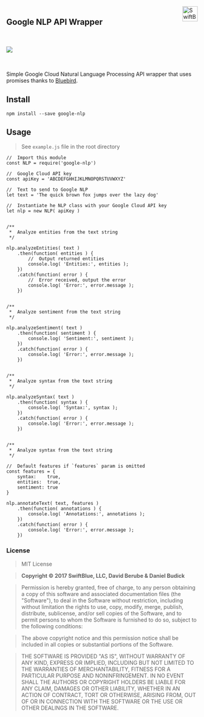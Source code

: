 <a href="https://swiftblue.com/">
    <img src="http://static.swiftblue.net/brand/logo.png" alt="SwiftBlue logo" title="SwiftBlue" align="right" height="40" />
</a>

## Google NLP API Wrapper

<div style="display: inline-block; margin: 20px 0;">
	<p><img src="https://api.shippable.com/projects/58ae7873b4650b0f00a92534/badge?branch=master"></p>
<div style="clear: both;"></div></div>

Simple Google Cloud Natural Language Processing API wrapper that uses promises thanks to [Bluebird](https://github.com/petkaantonov/bluebird).

## Install

`npm install --save google-nlp`

## Usage

> See `example.js` file in the root directory


```
//	Import this module
const NLP = require('google-nlp')

//	Google Cloud API key
const apiKey = 'ABCDEFGHHIJKLMNOPQRSTUVWXYZ'

// 	Text to send to Google NLP
let text = 'The quick brown fox jumps over the lazy dog'

// 	Instantiate he NLP class with your Google Cloud API key
let nlp = new NLP( apiKey )


/**
 *  Analyze entities from the text string
 */

nlp.analyzeEntities( text )
	.then(function( entities ) {
		// 	Output returned entities
		console.log( 'Entities:', entities );
	})
	.catch(function( error ) {
		// 	Error received, output the error
		console.log( 'Error:', error.message );
	})


/**
 *  Analyze sentiment from the text string
 */

nlp.analyzeSentiment( text )
	.then(function( sentiment ) {
		console.log( 'Sentiment:', sentiment );
	})
	.catch(function( error ) {
		console.log( 'Error:', error.message );
	})


/**
 *  Analyze syntax from the text string
 */

nlp.analyzeSyntax( text )
	.then(function( syntax ) {
		console.log( 'Syntax:', syntax );
	})
	.catch(function( error ) {
		console.log( 'Error:', error.message );
	})


/**
 *  Analyze syntax from the text string
 */

//	Default features if `features` param is omitted
const features = {
	syntax:    true,
	entities:  true,
	sentiment: true
}

nlp.annotateText( text, features )
	.then(function( annotations ) {
		console.log( 'Annotations:', annotations );
	})
	.catch(function( error ) {
		console.log( 'Error:', error.message );
	})

```

### License

> MIT License

> **Copyright © 2017 SwiftBlue, LLC, David Berube & Daniel Budick**

> Permission is hereby granted, free of charge, to any person obtaining a copy
of this software and associated documentation files (the "Software"), to deal
in the Software without restriction, including without limitation the rights
to use, copy, modify, merge, publish, distribute, sublicense, and/or sell
copies of the Software, and to permit persons to whom the Software is
furnished to do so, subject to the following conditions:

> The above copyright notice and this permission notice shall be included in all
copies or substantial portions of the Software.

> THE SOFTWARE IS PROVIDED "AS IS", WITHOUT WARRANTY OF ANY KIND, EXPRESS OR
IMPLIED, INCLUDING BUT NOT LIMITED TO THE WARRANTIES OF MERCHANTABILITY,
FITNESS FOR A PARTICULAR PURPOSE AND NONINFRINGEMENT. IN NO EVENT SHALL THE
AUTHORS OR COPYRIGHT HOLDERS BE LIABLE FOR ANY CLAIM, DAMAGES OR OTHER
LIABILITY, WHETHER IN AN ACTION OF CONTRACT, TORT OR OTHERWISE, ARISING FROM,
OUT OF OR IN CONNECTION WITH THE SOFTWARE OR THE USE OR OTHER DEALINGS IN THE
SOFTWARE.
